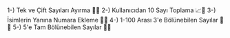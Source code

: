 1-) Tek ve Çift Sayıları Ayırma 🧮✨
2-) Kullanıcıdan 10 Sayı Toplama 📈🔢
3-) İsimlerin Yanına Numara Ekleme 👤🔢
4-) 1-100 Arası 3'e Bölünebilen Sayılar 🧮🔢
5-) 5'e Tam Bölünebilen Sayılar 📏🔢
